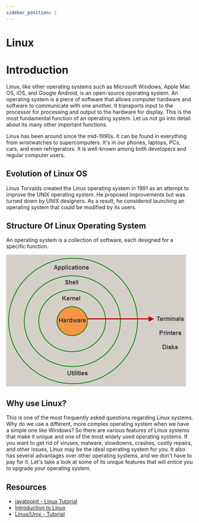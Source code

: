 ```yaml
---
sidebar_position: 1
---
```


# Linux

# Introduction
Linux, like other operating systems such as Microsoft Windows, Apple Mac OS, iOS, and Google Android, is an open-source operating system. An operating system is a piece of software that allows computer hardware and software to communicate with one another. It transports input to the processor for processing and output to the hardware for display. This is the most fundamental function of an operating system. Let us not go into detail about its many other important functions.

Linux has been around since the mid-1990s. It can be found in everything from wristwatches to supercomputers. It's in our phones, laptops, PCs, cars, and even refrigerators. It is well-known among both developers and regular computer users.  

## Evolution of Linux OS
Linus Torvalds created the Linux operating system in 1991 as an attempt to improve the UNIX operating system. He proposed improvements but was turned down by UNIX designers. As a result, he considered launching an operating system that could be modified by its users.

## Structure Of Linux Operating System
An operating system is a collection of software, each designed for a specific function.  

![Architecture of linux](../../../static/img/Architecture-of-Linux.png)

## Why use Linux?
This is one of the most frequently asked questions regarding Linux systems. Why do we use a different, more complex operating system when we have a simple one like Windows? So there are various features of Linux systems that make it unique and one of the most widely used operating systems. If you want to get rid of viruses, malware, slowdowns, crashes, costly repairs, and other issues, Linux may be the ideal operating system for you. It also has several advantages over other operating systems, and we don't have to pay for it. Let's take a look at some of its unique features that will entice you to upgrade your operating system.  

## Resources
- [javatpoint - Linux Tutorial](https://www.javatpoint.com/linux-tutorial)
- [Introduction to Linux](https://www.edx.org/course/introduction-to-linux)
- [Linux/Unix - Tutorial](https://www.guru99.com/unix-linux-tutorial.html)

